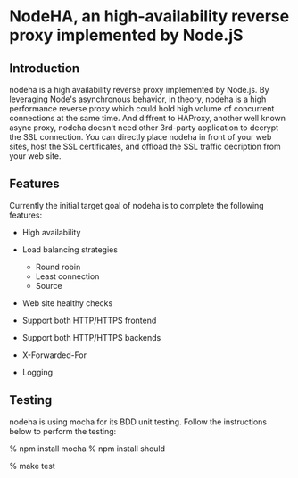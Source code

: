 NodeHA, an high-availability reverse proxy implemented by Node.jS
==================================================================

Introduction
------------
nodeha is a high availability reverse proxy implemented by Node.js. By leveraging Node's asynchronous behavior, in theory, nodeha is a high performance reverse proxy which could hold high volume of concurrent connections at the same time. And diffrent to HAProxy, another well known async proxy, nodeha doesn't need other 3rd-party application to decrypt the SSL connection. You can directly place nodeha in front of your web sites, host the SSL certificates, and offload the SSL traffic decription from your web site.

Features
--------
Currently the initial target goal of nodeha is to complete the following features:

- High availability
- Load balancing strategies

  * Round robin
  * Least connection
  * Source

- Web site healthy checks
- Support both HTTP/HTTPS frontend
- Support both HTTP/HTTPS backends
- X-Forwarded-For
- Logging

Testing
-------
nodeha is using mocha for its BDD unit testing. Follow the instructions below to perform the testing:

% npm install mocha
% npm install should

% make test

